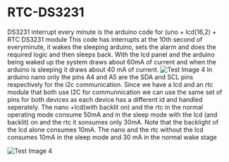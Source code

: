 # RTC-DS3231

DS3231 interrupt every minute is the arduino code for (uno + lcd(16,2) + RTC DS3231 module
This code has interrupts at the 10th second of everyminute, it wakes the sleeping arduino, sets the alarm and does the required logic and then sleeps back.
With the lcd panel and the arduino being waked up the system draws about 60mA of current and when the arduino is sleeping it draws about 40 mA of current.
![Test Image 4](https://user-images.githubusercontent.com/53753302/108868082-dc785400-761b-11eb-8f22-c5275bbf877e.jpeg)
In arduino nano only the pins A4 and A5 are the SDA and SCL pins respectively for the i2c communication. Since we have a lcd and an rtc module that both use I2C for communnication we can use the same set of pins for both devices as each device has a different id and handled seperately. The nano +lcd(with backlit on) and the rtc in the normal operating mode consume 50mA and in the sleep mode with the lcd (and backlit) on and the rtc it sonsumes only 30mA.
Note that the backlight of the lcd alone consumes 10mA.
The nano and the rtc without the lcd consumes 10mA in the sleep mode and 30 mA in the normal wake stage

![Test Image 4](https://user-images.githubusercontent.com/53753302/108868037-cff3fb80-761b-11eb-8c0e-5325ad5882a3.jpeg)

